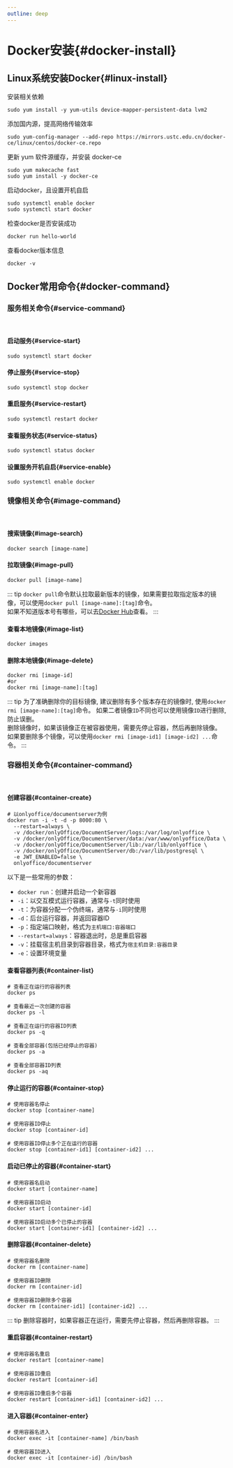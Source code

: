 ```yaml
---
outline: deep
---
```


# Docker安装{#docker-install}

## Linux系统安装Docker{#linux-install}

安装相关依赖

```shell
sudo yum install -y yum-utils device-mapper-persistent-data lvm2
```

添加国内源，提高网络传输效率

```shell
sudo yum-config-manager --add-repo https://mirrors.ustc.edu.cn/docker-ce/linux/centos/docker-ce.repo
```

更新 yum 软件源缓存，并安装 docker-ce

```shell
sudo yum makecache fast
sudo yum install -y docker-ce
```

启动docker，且设置开机自启
  
```shell
sudo systemctl enable docker
sudo systemctl start docker
```

检查docker是否安装成功

```shell
docker run hello-world
```

查看docker版本信息

```shell
docker -v
```

## Docker常用命令{#docker-command}

### 服务相关命令{#service-command}

<br />

#### 启动服务{#service-start}

```shell
sudo systemctl start docker
```

#### 停止服务{#service-stop}

```shell
sudo systemctl stop docker
```

#### 重启服务{#service-restart}

```shell
sudo systemctl restart docker
```

#### 查看服务状态{#service-status}

```shell
sudo systemctl status docker
```

#### 设置服务开机自启{#service-enable}

```shell
sudo systemctl enable docker
```

### 镜像相关命令{#image-command}

<br />

#### 搜索镜像{#image-search}

```shell
docker search [image-name]
```

#### 拉取镜像{#image-pull}

```shell
docker pull [image-name]
```

::: tip
`docker pull`命令默认拉取最新版本的镜像，如果需要拉取指定版本的镜像，可以使用`docker pull [image-name]:[tag]`命令。
<br />
如果不知道版本号有哪些，可以去[Docker Hub](https://hub.docker.com/)查看。
:::

#### 查看本地镜像{#image-list}

```shell
docker images
```

#### 删除本地镜像{#image-delete}

```shell
docker rmi [image-id]
#or
docker rmi [image-name]:[tag]
```

::: tip
为了准确删除你的目标镜像, 建议删除有多个版本存在的镜像时, 使用`docker rmi [image-name]:[tag]`命令。 如果二者镜像`ID`不同也可以使用镜像`ID`进行删除, 防止误删。
<br />
删除镜像时，如果该镜像正在被容器使用，需要先停止容器，然后再删除镜像。
<br />
如果要删除多个镜像，可以使用`docker rmi [image-id1] [image-id2] ...`命令。
:::

### 容器相关命令{#container-command}

<br />

#### 创建容器{#container-create}

```shell
# 以onlyoffice/documentserver为例
docker run -i -t -d -p 8000:80 \
  --restart=always \
  -v /docker/onlyOffice/DocumentServer/logs:/var/log/onlyoffice \
  -v /docker/onlyOffice/DocumentServer/data:/var/www/onlyoffice/Data \
  -v /docker/onlyOffice/DocumentServer/lib:/var/lib/onlyoffice \
  -v /docker/onlyOffice/DocumentServer/db:/var/lib/postgresql \
  -e JWT_ENABLED=false \
  onlyoffice/documentserver
```

以下是一些常用的参数：

- `docker run`：创建并启动一个新容器
- `-i`：以交互模式运行容器，通常与`-t`同时使用
- `-t`：为容器分配一个伪终端，通常与`-i`同时使用
- `-d`：后台运行容器，并返回容器ID
- `-p`：指定端口映射，格式为`主机端口:容器端口`
- `--restart=always`：容器退出时，总是重启容器
- `-v`：挂载宿主机目录到容器目录，格式为`宿主机目录:容器目录`
- `-e`：设置环境变量

#### 查看容器列表{#container-list}

```shell
# 查看正在运行的容器列表
docker ps

# 查看最近一次创建的容器
docker ps -l

# 查看正在运行的容器ID列表
docker ps -q

# 查看全部容器(包括已经停止的容器)
docker ps -a

# 查看全部容器ID列表
docker ps -aq
```

#### 停止运行的容器{#container-stop}

```shell
# 使用容器名停止
docker stop [container-name]

# 使用容器ID停止
docker stop [container-id]

# 使用容器ID停止多个正在运行的容器
docker stop [container-id1] [container-id2] ...
```

#### 启动已停止的容器{#container-start}

```shell
# 使用容器名启动
docker start [container-name]

# 使用容器ID启动
docker start [container-id]

# 使用容器ID启动多个已停止的容器
docker start [container-id1] [container-id2] ...
```

#### 删除容器{#container-delete}

```shell
# 使用容器名删除
docker rm [container-name]

# 使用容器ID删除
docker rm [container-id]

# 使用容器ID删除多个容器
docker rm [container-id1] [container-id2] ...
```

::: tip
删除容器时，如果容器正在运行，需要先停止容器，然后再删除容器。
:::

#### 重启容器{#container-restart}

```shell
# 使用容器名重启
docker restart [container-name]

# 使用容器ID重启
docker restart [container-id]

# 使用容器ID重启多个容器
docker restart [container-id1] [container-id2] ...
```

#### 进入容器{#container-enter}

```shell
# 使用容器名进入
docker exec -it [container-name] /bin/bash

# 使用容器ID进入
docker exec -it [container-id] /bin/bash
```
